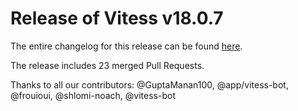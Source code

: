 # Release of Vitess v18.0.7
The entire changelog for this release can be found [here](https://github.com/vitessio/vitess/blob/main/changelog/18.0/18.0.7/changelog.md).

The release includes 23 merged Pull Requests.

Thanks to all our contributors: @GuptaManan100, @app/vitess-bot, @frouioui, @shlomi-noach, @vitess-bot

